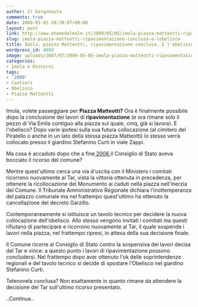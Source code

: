 ```yaml
---
author: Il Gorgonauta
comments: true
date: 2009-05-05 20:39:07+00:00
layout: post
link: http://www.atomodelmale.it/2009/05/05/imola-piazza-matteotti-ripavimentazione-conclusa-e-lobelisco/
slug: imola-piazza-matteotti-ripavimentazione-conclusa-e-lobelisco
title: Imola, piazza Matteotti, ripavimentazione conclusa. E l'obelisco?
wordpress_id: 4693
image: uploads/2007/07/2009-05-05-imola-piazza-matteotti-ripavimentazione-conclusa-e-lobelisco.jpg
categories:
- Imola e Dintorni
tags:
- '2009'
- Cantieri
- Obelisco
- Piazza Matteotti
---
```


Imola, volete passeggiare per **Piazza Matteotti?** Ora è finalmente possibile dopo la conclusione dei lavori di **ripavimentazione** (e ora rimane solo il pezzo di Via Emila contiguo alla piazza sul quale, cmq, già si lavora). E l'obelisco? Dopo varie ipotesi sulla sua futura collocazione (al cimitero del Piratello o anche in un lato della stessa piazza Matteotti) lo stesso verrà collocato presso il giardino Stefanino Curti in viale Zappi.

Ma cosa è accaduto dopo che a fine[ 2006 ](/2007/07/13/lobelisco-della-discordiala-telenovela-continua/)il Consiglio di Stato aveva bocciato il ricorso del comune?

Mentre quest'ultimo cerca una via d'uscita con il Ministero i comitati ricorrono nuovamente al Tar, vista la vittoria ottenuta in precedenza, per ottenere la ricollocazione del Monumento ai caduti nella piazza nell'inerzia del Comune. Il Tribunale Amministrativo Regionale dichiara l'inottemperanza del palazzo comunale ma nel frattempo quest'ultimo ha ottenuto la cancellazione del decreto Garzillo.

Contemporaneamente si istituisce un tavolo tecnico per decidere la nuova collocazione dell'obelisco. Allo stesso vengono invitati i comitati ma questi rifiutano di partecipare e ricorrono nuovamente al Tar, il quale sospende i lavori nella piazza, nel frattempo ripresi, in attesa della sua decisione finale.

Il Comune ricorre al Consiglio di Stato contro la sospensiva dei lavori decisa dal Tar e vince: a questo punto i lavori di ripavimentazione possono concludersi. Nel frattempo dopo aver ottenuto l'ok delle soprintendenze regionali e del tavolo tecnico si decide di spostare l'Obelisco nel giardino Stefanino Curti.

Telenovela conclusa? Non esattamente in quanto rimane da attendere la decisione del Tar sull'ultimo ricorso presentato.

..Continua..
